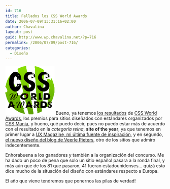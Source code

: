 ```yaml
---
id: 716
title: Fallados los CSS World Awards
date: 2006-07-09T13:31:16+02:00
author: Chavalina
layout: post
guid: http://www.wp.chavalina.net/?p=716
permalink: /2006/07/09/post-716/
categories:
  - Diseño
---
```

<img class="imgizqda" src="/imagenes/fotos/css-world-awards-logo.gif" alt="CSS World Awards" /> Bueno, ya tenemos <a href="http://awards.cssmania.com/2006/07/07/css-world-awards-winners-2006.php" target="_blank">los resultados</a> de <a href="http://chavalina.net/comentar.php?idpost=696" target="_blank">CSS World Awards</a>, los premios para sitios dise&ntilde;ados con estándares organizados por <a href="http://cssmania.com/" target="_blank">CSS Mania</a>, y bueno, qué puedo decir, pues no puedo estar más de acuerdo con el resultado en la _categoría reina_, **site of the year**, ya que tenemos en primer lugar a <a href="http://chavalina.net/comentar.php?idpost=622" target="_blank">UX Magazine, mi última fuente de inspiración</a>, y en segundo, <a href="http://chavalina.net/comentar.php?idpost=639" target="_blank">el nuevo dise&ntilde;o del blog de Veerle Pieters</a>, otro de los sitios que admiro indecentemente.

Enhorabuena a los ganadores y también a la organización del concurso. Me ha dado un poco de pena que solo un sitio espa&ntilde;ol pasara a la ronda final, y más aún que de los 81 que pasaron, 41 fueran estadounidenses… quizá esto dice mucho de la situación del dise&ntilde;o con estándares respecto a Europa.

El a&ntilde;o que viene tendremos que ponernos las pilas de verdad!